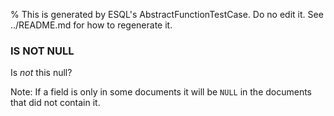 % This is generated by ESQL's AbstractFunctionTestCase. Do no edit it. See ../README.md for how to regenerate it.

### IS NOT NULL
Is *not* this null?

Note: If a field is only in some documents it will be `NULL` in the documents that did not contain it.
